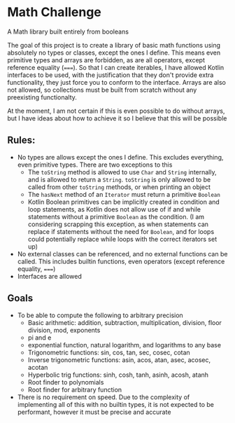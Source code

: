 # Math Challenge
A Math library built entirely from booleans

The goal of this project is to create a library of basic math functions using absolutely no types or classes, except the ones I define. 
This means even primitive types and arrays are forbidden, as are all operators, except reference equality (`===`). So that I can create 
iterables, I have allowed Kotlin interfaces to be used, with the justification that they don't provide extra functionality, they just 
force you to conform to the interface. Arrays are also not allowed, so collections must be built from scratch without any preexisting functionalty.

At the moment, I am not certain if this is even possible to do without arrays, but I have ideas about how to achieve it so I believe that this will be possible

## Rules:
  - No types are allows except the ones I define. This excludes everything, even primitive types. There are two exceptions to this 
    - The `toString` method is allowed to use `Char` and `String` internally, and is allowed to return a `String`. `toString` is only allowed to 
    be called from other `toString` methods, or when printing an object
    - The `hasNext` method of an `Iterator` must return a primitive `Boolean`
    - Kotlin Boolean primitives can be implicitly created in condition and loop statements, as Kotlin does not allow use of if and while statements 
    without a primitive `Boolean` as the condition. (I am considering scrapping this exception, as when statements can replace if statements without 
    the need for `Boolean`, and for loops could potentially replace while loops with the correct iterators set up)
  - No external classes can be referenced, and no external functions can be called. This includes builtin functions, even operators 
  (except reference equality, `===`)
  - Interfaces are allowed

## Goals
  - To be able to compute the following to arbitrary precision
    - Basic arithmetic: addition, subtraction, multiplication, division, floor division, mod, exponents
    - pi and e
    - exponential function, natural logarithm, and logarithms to any base
    - Trigonometric functions: sin, cos, tan, sec, cosec, cotan
    - Inverse trigonometric functions: asin, acos, atan, asec, acosec, acotan
    - Hyperbolic trig functions: sinh, cosh, tanh, asinh, acosh, atanh
    - Root finder to polynomials
    - Root finder for arbitrary function
  - There is no requirement on speed. Due to the complexity of implementing all of this with no builtin types, it is not expected to be
  performant, however it must be precise and accurate
    
